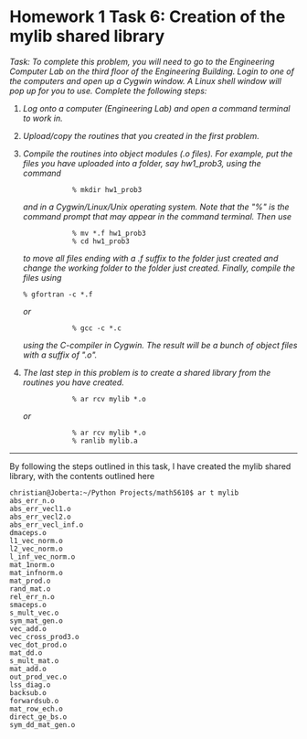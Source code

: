 # Homework 1 Task 6: Creation of the mylib shared library

*Task: To complete this problem, you will need to go to the Engineering Computer Lab on the third floor of the Engineering Building. Login to one of the computers and open up a Cygwin window. A Linux shell window will pop up for you to use. Complete the following steps:*

1. *Log onto a computer (Engineering Lab) and open a command terminal to work in.*

2. *Upload/copy the routines that you created in the first problem.*

3. *Compile the routines into object modules (.o files). For example, put the files you have uploaded into a folder, say hw1_prob3, using the command*

   ```
               % mkdir hw1_prob3
   ```

   *and in a Cygwin/Linux/Unix operating system. Note that the "%" is the command prompt that may appear in the command terminal. Then use*

   ```
               % mv *.f hw1_prob3
               % cd hw1_prob3
   ```

   *to move all files ending with a .f suffix to the folder just created and change the working folder to the folder just created. Finally, compile the files using*

   ```
   % gfortran -c *.f
   ```

   *or*

   ```
               % gcc -c *.c
   ```

   *using the C-compiler in Cygwin. The result will be a bunch of object files with a suffix of ".o".*

4. *The last step in this problem is to create a shared library from the routines you have created.*

   ```
               % ar rcv mylib *.o
   ```

   *or*

   ```
               % ar rcv mylib *.o
               % ranlib mylib.a
   ```

----------

By following the steps outlined in this task, I have created the mylib shared library, with the contents outlined here

```
christian@Joberta:~/Python Projects/math5610$ ar t mylib
abs_err_n.o
abs_err_vecl1.o
abs_err_vecl2.o
abs_err_vecl_inf.o
dmaceps.o
l1_vec_norm.o
l2_vec_norm.o
l_inf_vec_norm.o
mat_1norm.o
mat_infnorm.o
mat_prod.o
rand_mat.o
rel_err_n.o
smaceps.o
s_mult_vec.o
sym_mat_gen.o
vec_add.o
vec_cross_prod3.o
vec_dot_prod.o
mat_dd.o
s_mult_mat.o
mat_add.o
out_prod_vec.o
lss_diag.o
backsub.o
forwardsub.o
mat_row_ech.o
direct_ge_bs.o
sym_dd_mat_gen.o
```

